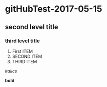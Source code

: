 # gitHubTest-2017-05-15

## second level title

### third level title

1. First ITEM
2. SECOND ITEM
3. THIRD ITEM

*italics*

**bold**
